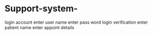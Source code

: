 # Support-system-

login account
enter user name
enter pass word
login verification
enter patient name
enter appoint details
